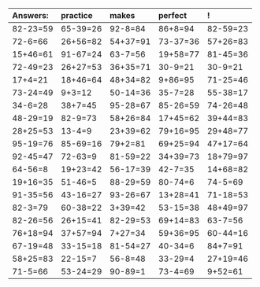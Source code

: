 | Answers: | practice | makes | perfect | ! |
| :--- | :--- | :--- | :--- | :--- |
| 82-23=59 | 65-39=26 | 92-8=84 | 86+8=94 | 82-59=23 | 
| 72-6=66 | 26+56=82 | 54+37=91 | 73-37=36 | 57+26=83 | 
| 15+46=61 | 91-67=24 | 63-7=56 | 19+58=77 | 81-45=36 | 
| 72-49=23 | 26+27=53 | 36+35=71 | 30-9=21 | 30-9=21 | 
| 17+4=21 | 18+46=64 | 48+34=82 | 9+86=95 | 71-25=46 | 
| 73-24=49 | 9+3=12 | 50-14=36 | 35-7=28 | 55-38=17 | 
| 34-6=28 | 38+7=45 | 95-28=67 | 85-26=59 | 74-26=48 | 
| 48-29=19 | 82-9=73 | 58+26=84 | 17+45=62 | 39+44=83 | 
| 28+25=53 | 13-4=9 | 23+39=62 | 79+16=95 | 29+48=77 | 
| 95-19=76 | 85-69=16 | 79+2=81 | 69+25=94 | 47+17=64 | 
| 92-45=47 | 72-63=9 | 81-59=22 | 34+39=73 | 18+79=97 | 
| 64-56=8 | 19+23=42 | 56-17=39 | 42-7=35 | 14+68=82 | 
| 19+16=35 | 51-46=5 | 88-29=59 | 80-74=6 | 74-5=69 | 
| 91-35=56 | 43-16=27 | 93-26=67 | 13+28=41 | 71-18=53 | 
| 82-3=79 | 60-38=22 | 3+39=42 | 53-15=38 | 48+49=97 | 
| 82-26=56 | 26+15=41 | 82-29=53 | 69+14=83 | 63-7=56 | 
| 76+18=94 | 37+57=94 | 7+27=34 | 59+36=95 | 60-44=16 | 
| 67-19=48 | 33-15=18 | 81-54=27 | 40-34=6 | 84+7=91 | 
| 58+25=83 | 22-15=7 | 56-8=48 | 33-29=4 | 27+19=46 | 
| 71-5=66 | 53-24=29 | 90-89=1 | 73-4=69 | 9+52=61 | 
